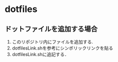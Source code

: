 # dotfiles

## ドットファイルを追加する場合
1. このリポジトリ内にファイルを追加する.
2. dotfilesLink.shを参考にシンボリックリンクを貼る
3. dotfilesLink.shに追記する．
